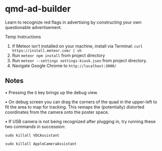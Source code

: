 # qmd-ad-builder
Learn to recognize red flags in advertising by constructing your own questionable advertisement.


Temp Instructions

1) If Meteor isn't installed on your machine, install via Terminal: `curl https://install.meteor.com/ | sh`
2) Run `meteor npm install` from project directory
3) Run `meteor --settings settings-kiosk.json` from project directory.
4) Navigate Google Chrome to `http://localhost:3000/`


## Notes
• Pressing the `D` key brings up the debug view.

• On debug screen you can drag the corners of the quad in the upper-left to fit the area to map for tracking. This remaps the (potentially) distorted coordinates from the camera onto the poster space.

• If USB camera is not being recognized after plugging in, try running these two commands in succession:

  `sudo killall VDCAssistant`
  
  `sudo killall AppleCameraAssistant`
